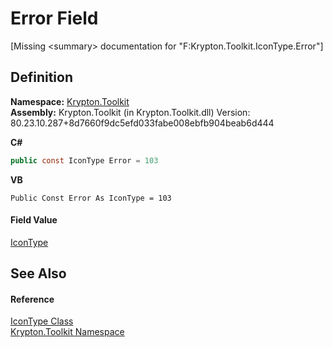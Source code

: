 # Error Field


\[Missing &lt;summary&gt; documentation for "F:Krypton.Toolkit.IconType.Error"\]



## Definition
**Namespace:** <a href="79d2eac2-21f4-54ff-7552-b20c33c30600.md">Krypton.Toolkit</a>  
**Assembly:** Krypton.Toolkit (in Krypton.Toolkit.dll) Version: 80.23.10.287+8d7660f9dc5efd033fabe008ebfb904beab6d444

**C#**
``` C#
public const IconType Error = 103
```
**VB**
``` VB
Public Const Error As IconType = 103
```



#### Field Value
<a href="74eb6d7e-3f19-70f1-fed7-2f23059b04a2.md">IconType</a>

## See Also


#### Reference
<a href="74eb6d7e-3f19-70f1-fed7-2f23059b04a2.md">IconType Class</a>  
<a href="79d2eac2-21f4-54ff-7552-b20c33c30600.md">Krypton.Toolkit Namespace</a>  
